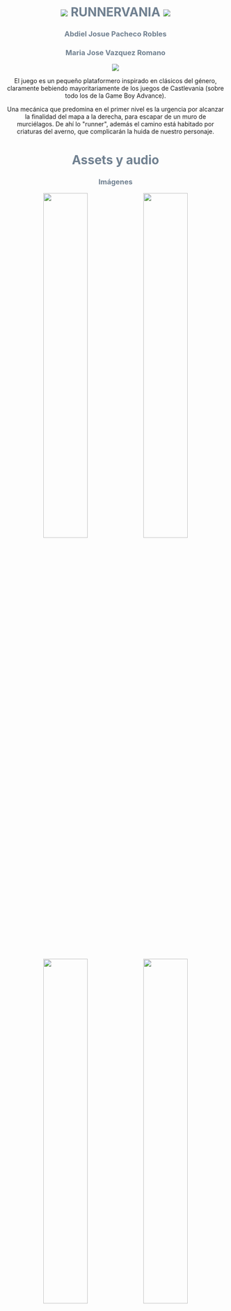 <h1 align="center" style="font-weight:bold;">
  <img src="https://media.tenor.com/SrQO6J_VT-4AAAAj/cemetery-divider.gif" /> 
  <span style="color:#708090;">RUNNERVANIA</span>
  <img src="https://media.tenor.com/SrQO6J_VT-4AAAAj/cemetery-divider.gif" />
</h1>

<h3 align="center" style="color:#708090;">Abdiel Josue Pacheco Robles</h3>
<h3 align="center" style="color:#708090;">Maria Jose Vazquez Romano</h3>

<p align="center">
  <img src="https://media1.tenor.com/m/DqyyEmRmJK0AAAAC/flowers-cherry-blossom.gif" />
</p>

<div align="center">
  <p>El juego es un pequeño plataformero inspirado en clásicos del género, claramente bebiendo mayoritariamente de los juegos de Castlevania (sobre todo los de la Game Boy Advance).</p>
  <p>Una mecánica que predomina en el primer nivel es la urgencia por alcanzar la finalidad del mapa a la derecha, para escapar de un muro de murciélagos. De ahí lo "runner", además el camino está habitado por criaturas del averno, que complicarán la huida de nuestro personaje.</p>
</div>

<h1></h1>
<h1 align="center" style="font-weight:bold; color:#708090;">Assets y audio</h1>

<h3 align="center" style="color:#708090;">Imágenes</h3>
<p align="center">
  <img src="https://img.itch.zone/aW1hZ2UvNDI4MDMyLzIxMzkwODkucG5n/original/3XaCEY.png" width="45%"/>
  <img src="https://img.itch.zone/aW1hZ2UvNDI4MDMyLzEwNjU4ODYzLnBuZw==/original/DTf%2FAx.png" width="45%"/>
  <img src="https://img.itch.zone/aW1hZ2UvNjQ4MjgvMjkzMDYyLnBuZw==/original/NAoaas.png" width="45%"/>
  <img src="https://img.itch.zone/aW1hZ2UvNDcyNzM1LzI0MjM2MTkucG5n/original/NQR89B.png" width="45%"/>
  <img src="https://img.itch.zone/aW1hZ2UvNDcyNzM1LzI0MjM2MjIucG5n/original/3yoH1G.png" width="45%"/>
  <img src="https://img.itch.zone/aW1hZ2UvMjYwNTg5Mi8yMDQxNTAxNy5naWY=/original/76cylp.gif" width="45%"/>
</p>

<h3 align="center" style="color:#708090;">Música</h3>
<div align="center">
  <a href="https://youtu.be/D4uq8p8p_5I"><img src="https://img.youtube.com/vi/D4uq8p8p_5I/mqdefault.jpg" alt="Canción 1" width="30%"/></a>
  <a href="https://youtu.be/4fu68WjVJ0o"><img src="https://img.youtube.com/vi/4fu68WjVJ0o/mqdefault.jpg" alt="Canción 2" width="30%"/></a>
  <a href="https://youtu.be/wYCdL1TENBI"><img src="https://img.youtube.com/vi/wYCdL1TENBI/mqdefault.jpg" alt="Canción 3" width="30%"/></a>
</div>

<div align="center">
  <p>Niveles //////////// Fin de nivel /////////// Game Over</p>
</div>

<h1></h1>
<h1 align="center" style="font-weight:bold; color:#708090;">Escenas</h1>

<h3 align="center" style="color:#708090;">Nivel 1</h3>
<p>El primer nivel, tiene enemigos, monedas y pociones, además de la distinción del muro de murcielagos que le pone "runner" al nombre del juego.</p>
<h3 align="center" style="color:#708090;">Nivel 2</h3>
<p>El segundo nivel, tiene enemigos, monedas y pociones. Además tiene el texto de finalización del juego.</p>
<h3 align="center" style="color:#708090;">Personaje</h3>
<p>La escena del personaje contiene la mayoría del código de juego con poco más de 200 líneas, ahí se encuentran contenidas la mayoría de funcionalidades del juego.</p>
<h3 align="center" style="color:#708090;">Enemigos</h3>
<p>La escena del personaje contiene la mayoría del código de juego con poco más de 200 líneas, ahí se encuentran contenidas la mayoría de funcionalidades del juego.</p>
![image](https://github.com/user-attachments/assets/71bfc297-ab57-45f6-88e1-96c7433223f2)



<h1></h1>
<h1 align="center" style="font-weight:bold; color:#708090;">Códigos relevantes</h1>

<details>
  <summary style="color:#708090;">Código del personaje</summary>
  
  Aquí va el contenido que quieres ocultar.
  
  Puede ser texto, código, imágenes, etc.
</details>

<p align="center">
  <img src="https://media.tenor.com/bhxZ5O_Xnq8AAAAj/page-divider-glittery.gif" />
</p>

<details>
  <summary style="color:#708090;">Código de los enemigos</summary>
  
  Aquí va el contenido que quieres ocultar.
  
  Puede ser texto, código, imágenes, etc.
</details>

<p align="center">
  <img src="https://media.tenor.com/bhxZ5O_Xnq8AAAAj/page-divider-glittery.gif" />
</p>

<details>
  <summary style="color:#708090;">Misceláneos</summary>
  
  Aquí va el contenido que quieres ocultar.
  
  Puede ser texto, código, imágenes, etc.
</details>

<h1></h1>
<h1 align="center" style="font-weight:bold; color:#708090;">Dificultades</h1>

<div align="center">
  <p><strong>Maria Romano:</strong> Tuve dificultad en ejecutar errores, el juego "colisionó" tres veces y tuve que repararlo desde la git bash, tuve dificultad en saber cual era ese error y trabajé en el toda la tarde.</p>
  <p>Al igual que al poner el contador tuve un poco de problemas pues no las agarraba y vi que estaba poniendo mal una función.</p>
  
  <p><strong>Abdiel Pacheco:</strong> Yo tuve dificultades en las conexiones de tipo señal, además en un par de ocasiones parecía que el personaje se salía de la clase "jugador" aún cuando estaba declarado directamente en su código y en el editor de Godot.</p>
</div>

<h1></h1>
<h1 align="center" style="font-weight:bold; color:#708090;">Conclusión</h1>
Habría sido todo un desastre si no tuvieramos la herramienta Git. Al intercambiar archivos zip de GODOT nos habría tomado hasta horas el migrar los cambios de una computadora a otra. La alternativa era solamente pasar los archivos que fueron alterados, haciendo engorrosa la alteración de los archivos, además que dependía de nuestra memoria el no omitir ningún archivo.

<p></p>
<p></p>

<p align="center">
  <img src="https://media1.tenor.com/m/bmxrC5x1kX8AAAAd/taykumix-divider.gif" />
</p>

